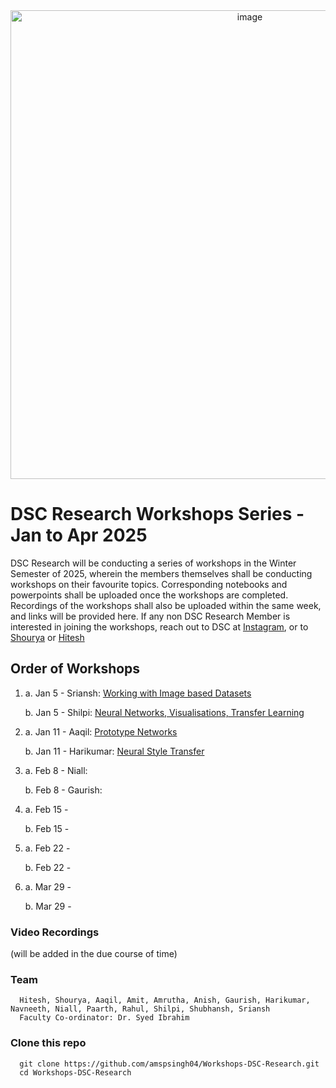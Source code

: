 <div align="center">
  <img src="https://github.com/user-attachments/assets/83f5452b-dc87-4a65-839a-c7c98806135b" alt="image" width="750">
</div>

# DSC Research Workshops Series - Jan to Apr 2025

DSC Research will be conducting a series of workshops in the Winter Semester of 2025, wherein the members themselves shall be conducting workshops on their favourite topics.
Corresponding notebooks and powerpoints shall be uploaded once the workshops are completed. Recordings of the workshops shall also be uploaded within the same week, and links will be provided here.
If any non DSC Research Member is interested in joining the workshops, reach out to DSC at [Instagram](https://www.instagram.com/datascienceclub.vitc/), or to [Shourya](https://www.linkedin.com/in/amspsingh04) or [Hitesh](https://www.linkedin.com/in/hiteshkrishna07)

## Order of Workshops
  1. a. Jan 5  - Sriansh: [Working with Image based Datasets](https://github.com/amspsingh04/Workshops-DSC-Research/blob/main/Sriansh%20-%20Work%20on%20Data.ipynb)

     b. Jan 5  - Shilpi: [Neural Networks, Visualisations, Transfer Learning](https://github.com/amspsingh04/Workshops-DSC-Research/blob/main/Shilpi%20-%20workshop-nn%20visualisation.ipynb)
  2. a. Jan 11 - Aaqil: [Prototype Networks](https://github.com/amspsingh04/Workshops-DSC-Research/blob/main/Aaqil%20-%20prototype.ipynb)

     b. Jan 11 - Harikumar: [Neural Style Transfer](https://github.com/amspsingh04/Workshops-DSC-Research/blob/main/Harikumar%20-%20workshop-nst.ipynb)
  3. a. Feb 8  - Niall: 

     b. Feb 8  - Gaurish:
  4. a. Feb 15 -

     b. Feb 15 -
  5. a. Feb 22 -

     b. Feb 22 -

  6. a. Mar 29 -

     b. Mar 29 -
     
### Video Recordings 
(will be added in the due course of time)

### Team
      Hitesh, Shourya, Aaqil, Amit, Amrutha, Anish, Gaurish, Harikumar, Navneeth, Niall, Paarth, Rahul, Shilpi, Shubhansh, Sriansh
      Faculty Co-ordinator: Dr. Syed Ibrahim
### Clone this repo
      git clone https://github.com/amspsingh04/Workshops-DSC-Research.git
      cd Workshops-DSC-Research
      
